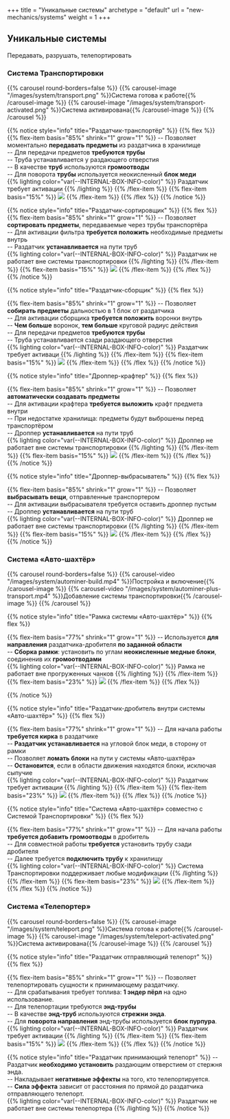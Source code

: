 +++
title = "Уникальные системы"
archetype = "default"
url = "new-mechanics/systems"
weight = 1
+++

## Уникальные системы
<gray>Передавать, разрушать, телепортировать</gray>

### Система Транспортировки
{{% carousel round-borders=false %}}
{{% carousel-image  "/images/system/transport.png" %}}Система готова к работе{{% /carousel-image %}} 
{{% carousel-image "/images/system/transport-activated.png" %}}Система активирована{{% /carousel-image %}} 
{{% /carousel %}}


{{% notice style="info" title="Раздатчик-транспортёр" %}}
{{% flex %}}
{{% flex-item basis="85%" shrink="1" grow="1" %}}
-- Позволяет моментально **передавать предметы** из раздатчика в хранилище\
-- Для передачи предметов **требуются трубы**\
-- Труба устанавливается у раздающего отверстия \
-- В качестве **труб** используются **громоотводы**\
-- Для поворота **трубы** используется неокисленный **блок меди** <br> {{% lighting color="var(--INTERNAL-BOX-INFO-color)" %}} <white><i class="fa-solid fa-circle-exclamation fa-xs"></i> Раздатчик требует активации</white> {{% /lighting %}}
{{% /flex-item %}}
{{% flex-item basis="15%" %}}
![](/images/system/dispenser-transporter.png?round-borders=false)
{{% /flex-item %}}
{{% /flex %}}
{{% /notice %}}

{{% notice style="info" title="Раздатчик-сортировщик" %}}
{{% flex %}}
{{% flex-item basis="85%" shrink="1" grow="1" %}}
-- Позволяет **сортировать предметы**, передаваемые через трубы транспортёра\
-- Для активации фильтра **требуется положить** необходимые предметы внутрь\
-- Раздатчик **устанавливается** на пути труб <br> {{% lighting color="var(--INTERNAL-BOX-INFO-color)" %}} <white><i class="fa-solid fa-circle-exclamation fa-xs"></i> Раздатчик не работает вне системы транспортировки</white> {{% /lighting %}} 
{{% /flex-item %}}
{{% flex-item basis="15%" %}}
![](/images/system/dispenser-sorter.png?round-borders=false) 
{{% /flex-item %}}
{{% /flex %}}
{{% /notice %}}

{{% notice style="info" title="Раздатчик-сборщик" %}}
{{% flex %}}

{{% flex-item basis="85%" shrink="1" grow="1" %}}
-- Позволяет **собирать предметы** дальностью в 1 блок от раздатчика\
-- Для активации сборщика **требуется положить** воронки внутрь\
-- **Чем больше** воронок, **тем больше** круговой радиус действия\
-- Для передачи предметов **требуются трубы**\
-- Труба устанавливается сзади раздающего отверстия  <br> {{% lighting color="var(--INTERNAL-BOX-INFO-color)" %}} <white><i class="fa-solid fa-circle-exclamation fa-xs"></i> Раздатчик требует активаци</white> {{% /lighting %}}
{{% /flex-item %}}
{{% flex-item basis="15%" %}}
![](/images/system/dispenser-collector.png?round-borders=false) 
{{% /flex-item %}}
{{% /flex %}}
{{% /notice %}}

{{% notice style="info" title="Дроппер-крафтер" %}}
{{% flex %}}

{{% flex-item basis="85%" shrink="1" grow="1" %}}
-- Позволяет **автоматически создавать предметы**\
-- Для активации крафтера **требуется выложить** крафт предмета внутри\
-- При недостатке хранилища: предметы будут выброшены перед транспортёром\
-- Дроппер **устанавливается** на пути труб <br> {{% lighting color="var(--INTERNAL-BOX-INFO-color)" %}} <white><i class="fa-solid fa-circle-exclamation fa-xs"></i> Дроппер не работает вне системы транспортировки</white> {{% /lighting %}}
{{% /flex-item %}}
{{% flex-item basis="15%" %}}
![](/images/system/dropper-crafter.png?round-borders=false)
{{% /flex-item %}}
{{% /flex %}}
{{% /notice %}}

{{% notice style="info" title="Дроппер-выбрасыватель" %}}
{{% flex %}}

{{% flex-item basis="85%" shrink="1" grow="1" %}}
-- Позволяет **выбрасывать вещи**, отправленные транспортером\
-- Для активации выбрасывателя требуется оставить дроппер пустым\
-- Дроппер **устанавливается** на пути труб <br> {{% lighting color="var(--INTERNAL-BOX-INFO-color)" %}} <white><i class="fa-solid fa-circle-exclamation fa-xs"></i> Дроппер не работает вне системы транспортировки</white> {{% /lighting %}}
{{% /flex-item %}}
{{% flex-item basis="15%" %}}
![](/images/system/dropper-dropper.png?round-borders=false)
{{% /flex-item %}}
{{% /flex %}}
{{% /notice %}}

### Система «Авто-шахтёр»

{{% carousel round-borders=false %}}
{{% carousel-video "/images/system/autominer-build.mp4" %}}Постройка и включение{{% /carousel-image %}} 
{{% carousel-video "/images/system/autominer-plus-transport.mp4" %}}Добавление системы транспортировки{{% /carousel-image %}} 
{{% /carousel %}}

{{% notice style="info" title="Рамка системы «Авто-шахтёр»" %}}
{{% flex %}}

{{% flex-item basis="77%" shrink="1" grow="1" %}}
-- Используется **для направления** раздатчика-дробителя **по заданной области**\
-- **Сборка рамки**: установить по углам **неокисленные медные блоки**, соединенив их **громоотводами** <br> {{% lighting color="var(--INTERNAL-BOX-INFO-color)" %}} <white><i class="fa-solid fa-circle-exclamation fa-xs"></i> Рамка не работает вне прогруженных чанков</white> {{% /lighting %}}
{{% /flex-item %}}
{{% flex-item basis="23%" %}}
![](/images/system/miner-frame.png?round-borders=false)
{{% /flex-item %}}
{{% /flex %}}

{{% /notice %}}

{{% notice style="info" title="Раздатчик-дробитель внутри системы «Авто-шахтёр»" %}}
{{% flex %}}

{{% flex-item basis="77%" shrink="1" grow="1" %}}
-- Для начала работы **требуется кирка** в раздатчике\
-- **Раздатчик устанавливается** на угловой блок меди, в сторону от рамки\
-- Позволяет **ломать блоки** на пути у системы «Авто-шахтёра»\
-- **Остановится**, если в области движения находятся блоки, исключая сыпучие <br> {{% lighting color="var(--INTERNAL-BOX-INFO-color)" %}} <white><i class="fa-solid fa-circle-exclamation fa-xs"></i> Раздатчик требует активации</white> {{% /lighting %}}
{{% /flex-item %}}
{{% flex-item basis="23%" %}}
![](/images/system/miner.png?round-borders=false)
{{% /flex-item %}}
{{% /flex %}}
{{% /notice %}}

{{% notice style="info" title="Система «Авто-шахтёр» совместно с Системой Транспортировки" %}}
{{% flex %}}

{{% flex-item basis="77%" shrink="1" grow="1" %}}
-- Для начала работы **требуется добавить громоотводы** в дробитель\
-- Для совместной работы **требуется** установить трубу сзади дробителя\
-- Далее требуется **подключить трубу** к хранилищу <br> {{% lighting color="var(--INTERNAL-BOX-INFO-color)" %}} <white><i class="fa-solid fa-circle-exclamation fa-xs"></i> Система Транспортировки поддерживает любые модификации</white> {{% /lighting %}}
{{% /flex-item %}}
{{% flex-item basis="23%" %}}
![](/images/system/miner-plus-transport.png?round-borders=false)
{{% /flex-item %}}
{{% /flex %}}
{{% /notice %}}

### Система «Телепортер»

{{% carousel round-borders=false %}}
{{% carousel-image "/images/system/teleport.png" %}}Система готова к работе{{% /carousel-image %}} 
{{% carousel-image "/images/system/teleport-activated.png" %}}Система активирована{{% /carousel-image %}} 
{{% /carousel %}}

{{% notice style="info" title="Раздатчик отправляющий телепорт" %}}
{{% flex %}}

{{% flex-item basis="85%" shrink="1" grow="1" %}}
-- Позволяет телепортировать сущности к принимающему раздатчику.\
-- Для срабатывания требует топлива: **1 эндер пёрл** на одно использование.\
-- Для телепортации требуются **энд-трубы**\
-- В качестве **энд-труб** используются **стрежни энда**.\
-- Для **поворота направления** энд-трубы используется **блок пурпура**. <br> {{% lighting color="var(--INTERNAL-BOX-INFO-color)" %}} <white><i class="fa-solid fa-circle-exclamation fa-xs"></i> Раздатчик требует активации</white> {{% /lighting %}}
{{% /flex-item %}}
{{% flex-item basis="15%" %}}
![](/images/system/dispenser-teleporter.png?round-borders=false)
{{% /flex-item %}}
{{% /flex %}}
{{% /notice %}}

{{% notice style="info" title="Раздатчик принимающий телепорт" %}}
-- Раздатчик **необходимо установить** раздающим отверстием от стержня энда.\
-- Накладывает **негативные эффекты** на того, кто телепортируется.\
-- **Сила эффекта** зависит от расстояния по прямой до раздатчика отправляющего телепорт. <br> {{% lighting color="var(--INTERNAL-BOX-INFO-color)" %}} <white><i class="fa-solid fa-circle-exclamation fa-xs"></i> Раздатчик не работает вне системы телепортера</white> {{% /lighting %}}
{{% /notice %}}